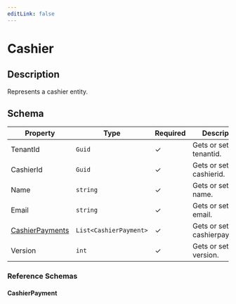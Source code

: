 ```yaml
---
editLink: false
---
```


# Cashier

## Description

Represents a cashier entity.

## Schema

<!-- #region schema -->

| Property | Type | Required | Description |
| -------- | ---- | -------- | ----------- |
| TenantId| `Guid` | ✓| Gets or sets the tenantid. |
| CashierId| `Guid` | ✓| Gets or sets the cashierid. |
| Name| `string` | ✓| Gets or sets the name. |
| Email| `string` | ✓| Gets or sets the email. |
| [CashierPayments](/events/schemas/Billing.Cashiers.Contracts.Models.CashierPayment.md)| `List<CashierPayment>` | ✓| Gets or sets the cashierpayments. |
| Version| `int` | ✓| Gets or sets the version. |


<!-- #endregion schema -->

### Reference Schemas

#### CashierPayment
<!--@include: @/events/schemas/Billing.Cashiers.Contracts.Models.CashierPayment.md#schema-->

